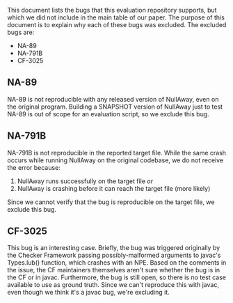 This document lists the bugs that this evaluation repository supports,
but which we did not include in the main table of our paper. The purpose
of this document is to explain why each of these bugs was excluded. The
excluded bugs are:
* NA-89
* NA-791B
* CF-3025

## NA-89

NA-89 is not reproducible with any released version of NullAway, even
on the original program. Building a SNAPSHOT version of NullAway just to
test NA-89 is out of scope for an evaluation script, so we exclude this
bug.

## NA-791B

NA-791B is not reproducible in the reported target file. While the same crash
occurs while running NullAway on the original codebase, we do not receive the
error because:

1. NullAway runs successfully on the target file _or_
2. NullAway is crashing before it can reach the target file (more likely)

Since we cannot verify that the bug is reproducible on the target file, we
exclude this bug.

## CF-3025

This bug is an interesting case. Briefly, the bug was triggered originally
by the Checker Framework passing possibly-malformed arguments to javac's
Types.lub() function, which crashes with an NPE. Based on the comments
in the issue, the CF maintainers themselves aren't sure whether the bug
is in the CF or in javac. Furthermore, the bug is still open, so there is
no test case available to use as ground truth. Since we can't reproduce this
with javac, even though we think it's a javac bug, we're excluding it.
